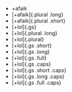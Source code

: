 -   +afaik
-   [+afaik]{.plural .long}
-   [+afaik]{.plural .short}
-   [+lol]{.gs}
-   [+lol]{.plural .long}
-   [+lol]{.plural}
-   [+lol]{.gs .short}
-   [+lol]{.gs .long}
-   [+lol]{.gs .full}
-   [+lol]{.gs .caps}
-   [+lol]{.gs .short .caps}
-   [+lol]{.gs .long .caps}
-   [+lol]{.gs .full .caps}
